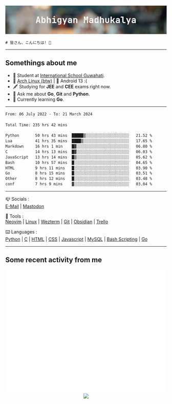 ![header](./header.png)
```
# 皆さん、こんにちは! 👋
```
---

## Somethings about me
- 📕 Student at [International School Guwahati](https://internationalschoolguwahati.com/).
- 🐧 [Arch Linux (btw)](https://archlinux.org) | 🤖 Android 13 :(
- 🖋️ Studying for **JEE** and **CEE** exams right now.
- 💬 Ask me about **Go**, **Git** and **Python**.
- 🔭 Currently learning **Go**.

---

<!--START_SECTION:waka-->

```txt
From: 06 July 2022 - To: 21 March 2024

Total Time: 235 hrs 42 mins

Python       50 hrs 43 mins  █████▒░░░░░░░░░░░░░░░░░░░   21.52 %
Lua          41 hrs 35 mins  ████▒░░░░░░░░░░░░░░░░░░░░   17.65 %
Markdown     16 hrs 1 min    █▓░░░░░░░░░░░░░░░░░░░░░░░   06.80 %
C            14 hrs 13 mins  █▓░░░░░░░░░░░░░░░░░░░░░░░   06.03 %
JavaScript   13 hrs 14 mins  █▒░░░░░░░░░░░░░░░░░░░░░░░   05.62 %
Bash         10 hrs 57 mins  █░░░░░░░░░░░░░░░░░░░░░░░░   04.65 %
HTML         9 hrs 11 mins   █░░░░░░░░░░░░░░░░░░░░░░░░   03.90 %
Go           8 hrs 15 mins   █░░░░░░░░░░░░░░░░░░░░░░░░   03.51 %
Other        8 hrs 12 mins   █░░░░░░░░░░░░░░░░░░░░░░░░   03.48 %
conf         7 hrs 9 mins    ▓░░░░░░░░░░░░░░░░░░░░░░░░   03.04 %
```

<!--END_SECTION:waka-->

---

📪 Socials :<br>
[E-Mail](mailto:abhigyanmadhukalya@gmail.com) | <a rel="me" href="https://mastodon.social/@abhigyanmadhukalya">Mastodon</a>

🧰 Tools :<br>
[Neovim](https://neovim.oi) | [Linux](https://archlinux.org/) | [Wezterm](https://wezfurlong.org/wezterm/index.html) | [Git](https://git-scm.com/) | [Obsidian](https://obsidian.md) | [Trello](https://trello.com)

⌨️ Languages :<br>
[Python](https://python.org) | [C](https://www.iso.org/standard/74528.html) | [HTML](https://html.spec.whatwg.org/) | [CSS](https://www.w3.org/Style/CSS/Overview.en.html) | [Javascript](https://developer.mozilla.org/en-US/docs/Web/javascript) | [MySQL](https://www.mysql.com/) | [Bash Scripting](https://www.gnu.org/software/bash/) | [Go](https://go.dev)

---

## Some recent activity from me
<p align="center">
  <img src="./github-metrics.svg" />
  <img src="https://github-profile-summary-cards.vercel.app/api/cards/profile-details?username=abhigyanmadhukalya&theme=github_dark" />
</p>

